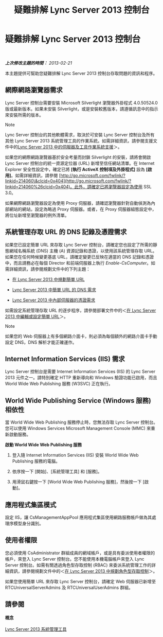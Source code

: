 ﻿---
title: 疑難排解 Lync Server 2013 控制台
TOCTitle: 疑難排解 Lync Server 2013 控制台
ms:assetid: 54e7ab57-34ce-4a07-bcc9-643379eb4eb7
ms:mtpsurl: https://technet.microsoft.com/zh-tw/library/Gg195689(v=OCS.15)
ms:contentKeyID: 49290948
ms.date: 08/10/2015
mtps_version: v=OCS.15
ms.translationtype: HT
---

# 疑難排解 Lync Server 2013 控制台

 

_**上次修改主題的時間：** 2013-02-21_

本主題提供可幫助您疑難排解 Lync Server 2013 控制台存取問題的資訊和程序。

## 網際網路瀏覽器需求

Lync Server 控制台需要安裝 Microsoft Silverlight 瀏覽器外掛程式 4.0.50524.0 版或最新版本。如果未安裝 Silverlight，或是安裝較舊版本，請遵循訊息中的指示來安裝所需的版本。

> [!NOTE]  
> Lync Server 控制台的其他軟體需求，取決於可安裝 Lync Server 控制台及所有其他 Lync Server 2013 系統管理工具的作業系統。如需詳細資訊，請參閱支援文件中的<a href="lync-server-2013-server-and-tools-operating-system-support.md">Lync Server 2013 中的伺服器及工具作業系統支援</a>＞。



如果您的網際網路瀏覽器基於安全考量而封鎖 Silverlight 的安裝，請將會開啟 Lync Server 控制台的統一資源定位器 (URL) 新增至信任網站清單。在 Internet Explorer 安全性設定中，確定已將 **\[執行 ActiveX 控制項及外掛程式\]** 設為 **\[啟用\]**。如需詳細資訊，請參閱 [http://go.microsoft.com/fwlink/?linkid=214060\&clcid=0x404](http://go.microsoft.com/fwlink/?linkid=214060%26clcid=0x404)。此外，請確定已將瀏覽器設定為使用 SSL 3.0。

如果網際網路瀏覽器設定為使用 Proxy 伺服器，請確認瀏覽器針對自動偵測為內部網站的網站，設定為略過 Proxy 伺服器。或者，在 Proxy 伺服器組態設定中，將位址新增至瀏覽器的例外清單。

## 系統管理存取 URL 的 DNS 記錄及憑證需求

如果您已設定簡單 URL 來存取 Lync Server 控制台，請確定您也設定了所需的靜態網域名稱系統 (DNS) 主機 (A) 資源記錄和憑證，以使用該系統管理存取 URL。如果您在任何時候變更基底 URL，請確定變更已反映在適當的 DNS 記錄和憑證中，而且請務必在每個 Director 和前端伺服器上執行 *Enable-CsComputer*。如需詳細資訊，請參閱規劃文件中的下列主題：

  - [在 Lync Server 2013 中規劃簡單 URL](lync-server-2013-planning-for-simple-urls.md)

  - [Lync Server 2013 中簡單 URL 的 DNS 需求](lync-server-2013-dns-requirements-for-simple-urls.md)

  - [Lync Server 2013 中內部伺服器的憑證需求](lync-server-2013-certificate-requirements-for-internal-servers.md)

如需設定系統管理存取 URL 的逐步程序，請參閱部署文件中的＜[在 Lync Server 2013 中編輯或設定簡單 URL](lync-server-2013-edit-or-configure-simple-urls.md)＞。

> [!NOTE]  
> 如果您的 Web 伺服器上有多個網路介面卡，則必須為每個額外的網路介面卡手動設定 DNS，DNS 解析才能正確運作。



## Internet Information Services (IIS) 需求

Lync Server 控制台是需要 Internet Information Services (IIS) 的 Lync Server 2013 元件之一。請特別確定 HTTP 重新導向和 Windows 驗證功能已啟用，而且 World Wide Web Publishing 服務 (W3SVC) 正在執行。

## World Wide Publishing Service (Windows 服務) 相依性

當 World Wide Web Publishing 服務停止時，您無法存取 Lync Server 控制台。您可以使用 Windows Services Microsoft Management Console (MMC) 來重新啟動服務。

**啟動 World Wide Web Publishing 服務**

1.  登入隨 Internet Information Services (IIS) 安裝 World Wide Web Publishing 服務的電腦。

2.  依序按一下 \[開始\]、\[系統管理工具\] 和 \[服務\]。

3.  用滑鼠右鍵按一下 \[World Wide Web Publishing 服務\]，然後按一下 \[啟動\]。

## 應用程式集區模式

設定 IIS，讓 CsManagementAppPool 應用程式集區使用網路服務帳戶做為其處理序模型身分識別。

## 使用者權限

您必須使用 CsAdministrator 群組成員的網域帳戶，或是具有委派使用者權限的帳戶，來登入 Lync Server 控制台。您不能使用本機電腦帳戶來登入 Lync Server 控制台。如需有關透過角色型存取控制 (RBAC) 來委派系統管理工作的詳細資訊，請參閱規劃文件中的＜[在 Lync Server 2013 中規劃角色型存取控制](lync-server-2013-planning-for-role-based-access-control.md)＞。

如果您使用簡單 URL 來存取 Lync Server 控制台，請確定 Web 伺服器已新增至 RTCUniversalServerAdmins 及 RTCUniversalUserAdmins 群組。

## 請參閱

#### 概念

[Lync Server 2013 系統管理工具](lync-server-2013-lync-server-administrative-tools.md)

